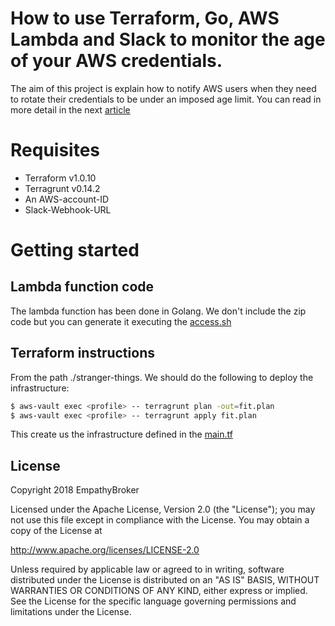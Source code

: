 # How to use Terraform, Go, AWS Lambda and Slack to monitor the age of your AWS credentials. 

The aim of this project is explain how to notify AWS users when they need to rotate their credentials to be under an imposed age limit.
You can read in more detail in the next [article](https://medium.com/empathybroker/how-to-monitor-the-age-of-your-aws-credentials-using-terraform-go-aws-lambda-and-slack-a9cc0ad322a)

# Requisites
* Terraform v1.0.10
* Terragrunt v0.14.2
* An AWS-account-ID
* Slack-Webhook-URL

# Getting started 

## Lambda function code

The lambda function has been done in Golang. We don't include the zip code but you can generate it executing the [access.sh](https://github.com/EmpathyBroker/aws-credentials-monitoring/blob/master/live/stranger-things/code/access.sh)

## Terraform instructions 

From the path ./stranger-things. We should do the following to deploy the infrastructure: 
    
```sh
$ aws-vault exec <profile> -- terragrunt plan -out=fit.plan
$ aws-vault exec <profile> -- terragrunt apply fit.plan
```    

This create us the infrastructure defined in the [main.tf](https://github.com/EmpathyBroker/aws-credentials-monitoring/blob/master/live/stranger-things/main.tf)

License
----

Copyright 2018 EmpathyBroker

 Licensed under the Apache License, Version 2.0 (the "License"); you may not use this file except in compliance with the License. You may obtain a copy of the License at
   
http://www.apache.org/licenses/LICENSE-2.0
   
 Unless required by applicable law or agreed to in writing, software distributed under the License is distributed on an "AS IS" BASIS, WITHOUT WARRANTIES OR CONDITIONS OF ANY KIND, either express or implied.  See the License for the specific language governing permissions and limitations under the License.
